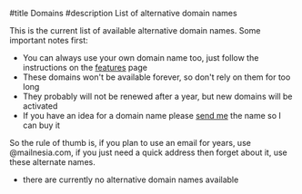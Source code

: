 #title Domains
#description List of alternative domain names

This is the current list of available alternative domain names.  Some
important notes first:

 - You can always use your own domain name too, just follow the
   instructions on the [features](/features.html) page
 - These domains won't be available forever, so don't rely on them for
   too long
 - They probably will not be renewed after a year, but new domains
   will be activated
 - If you have an idea for a domain name please
   [send me](/contact.html) the name so I can buy it

So the rule of thumb is, if you plan to use an email for years, use
@mailnesia.com, if you just need a quick address then forget about it,
use these alternate names.

 - there are currently no alternative domain names available
 